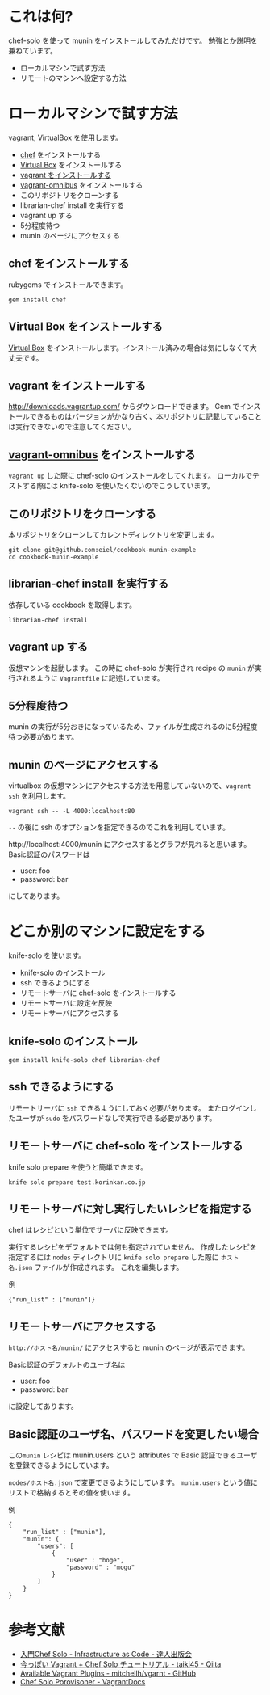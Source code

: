 # これは何?

chef-solo を使って munin をインストールしてみただけです。
勉強とか説明を兼ねています。

* ローカルマシンで試す方法
* リモートのマシンへ設定する方法

# ローカルマシンで試す方法

vagrant, VirtualBox を使用します。

* [chef](http://www.opscode.com/chef/) をインストールする
* [Virtual Box](https://www.virtualbox.org/) をインストールする
* [vagrant をインストールする](http://www.vagrantup.com)
* [vagrant-omnibus](https://github.com/schisamo/vagrant-omnibus) をインストールする
* このリポジトリをクローンする
* librarian-chef install を実行する
* vagrant up する
* 5分程度待つ
* munin のページにアクセスする


## chef をインストールする

rubygems でインストールできます。

```
gem install chef
```

## Virtual Box をインストールする

[Virtual Box](https://www.virtualbox.org/) をインストールします。インストール済みの場合は気にしなくて大丈夫です。

## vagrant をインストールする

http://downloads.vagrantup.com/ からダウンロードできます。
Gem でインストールできるものはバージョンがかなり古く、本リポジトリに記載していることは実行できないので注意してください。


## [vagrant-omnibus](https://github.com/schisamo/vagrant-omnibus) をインストールする

`vagrant up` した際に chef-solo のインストールをしてくれます。
ローカルでテストする際には knife-solo を使いたくないのでこうしています。


## このリポジトリをクローンする

本リポジトリをクローンしてカレントディレクトリを変更します。

```
git clone git@github.com:eiel/cookbook-munin-example
cd cookbook-munin-example
```


## librarian-chef install を実行する

依存している cookbook を取得します。

```
librarian-chef install
```


## vagrant up する

仮想マシンを起動します。
この時に chef-solo が実行され recipe の `munin` が実行されるように `Vagrantfile` に記述しています。


## 5分程度待つ

munin の実行が5分おきになっているため、ファイルが生成されるのに5分程度待つ必要があります。

## munin のページにアクセスする

virtualbox の仮想マシンにアクセスする方法を用意していないので、`vagrant ssh` を利用します。

```
vagrant ssh -- -L 4000:localhost:80
```

`--` の後に ssh のオプションを指定できるのでこれを利用しています。

http://localhost:4000/munin にアクセスするとグラフが見れると思います。
Basic認証のパスワードは

* user: foo
* password: bar

にしてあります。


# どこか別のマシンに設定をする

knife-solo を使います。

* knife-solo のインストール
* ssh できるようにする
* リモートサーバに chef-solo をインストールする
* リモートサーバに設定を反映
* リモートサーバにアクセスする

## knife-solo のインストール

```
gem install knife-solo chef librarian-chef
```

## ssh できるようにする

リモートサーバに `ssh` できるようにしておく必要があります。
またログインしたユーザが `sudo` をパスワードなしで実行できる必要があります。


## リモートサーバに chef-solo をインストールする

knife solo prepare を使うと簡単できます。

```
knife solo prepare test.korinkan.co.jp
```

## リモートサーバに対し実行したいレシピを指定する

chef はレシピという単位でサーバに反映できます。

実行するレシピをデフォルトでは何も指定されていません。
作成したレシピを指定するには `nodes` ディレクトリに `knife solo prepare` した際に `ホスト名.json` ファイルが作成されます。
これを編集します。

例

```
{"run_list" : ["munin"]}
```

## リモートサーバにアクセスする

`http://ホスト名/munin/` にアクセスすると munin のページが表示できます。

Basic認証のデフォルトのユーザ名は

* user: foo
* password: bar

に設定してあります。

## Basic認証のユーザ名、パスワードを変更したい場合

この`munin` レシピは munin.users という attributes で Basic 認証できるユーザを登録できるようにしています。

`nodes/ホスト名.json` で変更できるようにしています。
`munin.users` という値にリストで格納するとその値を使います。

例

```
{
    "run_list" : ["munin"],
    "munin": {
        "users": [
            {
                "user" : "hoge",
                "password" : "mogu"
            }
        ]
    }
}
```

# 参考文献

* [入門Chef Solo - Infrastructure as Code - 達人出版会](http://tatsu-zine.com/books/chef-solo)
* [今っぽい Vagrant + Chef Solo チュートリアル - taiki45 - Qiita](http://qiita.com/taiki45/items/b46a2f32248720ec2bae)
* [Available Vagrant Plugins - mitchellh/vgarnt - GitHub](https://github.com/mitchellh/vagrant/wiki/Available-Vagrant-Plugins)
* [Chef Solo Porovisoner - VagrantDocs](http://docs.vagrantup.com/v2/provisioning/chef_solo.html)
